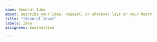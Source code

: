 ```yaml
---
name: General Idea
about: Describe your idea, request, or whatever lays on your heart
title: "[General Idea]"
labels: Idea
assignees: koalamitice

---
```




